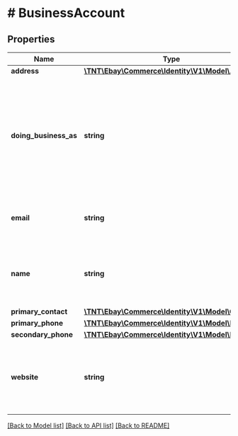 # # BusinessAccount

## Properties

Name | Type | Description | Notes
------------ | ------------- | ------------- | -------------
**address** | [**\TNT\Ebay\Commerce\Identity\V1\Model\Address**](Address.md) |  | [optional]
**doing_business_as** | **string** | An additional name that is used for their business on eBay. The business name is returned in the name field. | [optional]
**email** | **string** | The email address of the business account. | [optional]
**name** | **string** | The business name associated with the user&#39;s eBay account. | [optional]
**primary_contact** | [**\TNT\Ebay\Commerce\Identity\V1\Model\Contact**](Contact.md) |  | [optional]
**primary_phone** | [**\TNT\Ebay\Commerce\Identity\V1\Model\Phone**](Phone.md) |  | [optional]
**secondary_phone** | [**\TNT\Ebay\Commerce\Identity\V1\Model\Phone**](Phone.md) |  | [optional]
**website** | **string** | The business website address associated with the eBay account. | [optional]

[[Back to Model list]](../../README.md#models) [[Back to API list]](../../README.md#endpoints) [[Back to README]](../../README.md)
